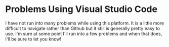 # Problems Using Visual Studio Code

I have not run into many problems while using this platform.  It is a little more difficult to navigate rather than Github but it still is generally pretty easy to use.  I'm sure at some point I'll run into a few problems and when that does, I'll be sure to let you know!

